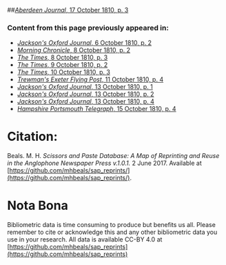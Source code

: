 ##[*Aberdeen Journal*, 17 October 1810, p. 3](https://mhbeals.github.io/sap_html/Aberdeen-Journal/Aberdeen-Journal-17-October-1810-p-3)

### Content from this page previously appeared in:
+ [*Jackson's Oxford Journal*, 6 October 1810, p. 2](https://mhbeals.github.io/sap_html/Jackson's-Oxford-Journal/Jackson's-Oxford-Journal-6-October-1810-p-2)
+ [*Morning Chronicle*, 8 October 1810, p. 2](https://mhbeals.github.io/sap_html/Morning-Chronicle/Morning-Chronicle-8-October-1810-p-2)
+ [*The Times*, 8 October 1810, p. 3](https://mhbeals.github.io/sap_html/The-Times/The-Times-8-October-1810-p-3)
+ [*The Times*, 9 October 1810, p. 2](https://mhbeals.github.io/sap_html/The-Times/The-Times-9-October-1810-p-2)
+ [*The Times*, 10 October 1810, p. 3](https://mhbeals.github.io/sap_html/The-Times/The-Times-10-October-1810-p-3)
+ [*Trewman's Exeter Flying Post*, 11 October 1810, p. 4](https://mhbeals.github.io/sap_html/Trewman's-Exeter-Flying-Post/Trewman's-Exeter-Flying-Post-11-October-1810-p-4)
+ [*Jackson's Oxford Journal*, 13 October 1810, p. 1](https://mhbeals.github.io/sap_html/Jackson's-Oxford-Journal/Jackson's-Oxford-Journal-13-October-1810-p-1)
+ [*Jackson's Oxford Journal*, 13 October 1810, p. 2](https://mhbeals.github.io/sap_html/Jackson's-Oxford-Journal/Jackson's-Oxford-Journal-13-October-1810-p-2)
+ [*Jackson's Oxford Journal*, 13 October 1810, p. 4](https://mhbeals.github.io/sap_html/Jackson's-Oxford-Journal/Jackson's-Oxford-Journal-13-October-1810-p-4)
+ [*Hampshire Portsmouth Telegraph*, 15 October 1810, p. 4](https://mhbeals.github.io/sap_html/Hampshire-Portsmouth-Telegraph/Hampshire-Portsmouth-Telegraph-15-October-1810-p-4)
                    
# Citation: 

Beals. M. H. *Scissors and Paste Database: A Map of Reprinting and Reuse in the Anglophone Newspaper Press v.1.0.1.* 2 June 2017. Available at [https://github.com/mhbeals/sap_reprints/](https://github.com/mhbeals/sap_reprints/). 
                    
# Nota Bona

Bibliometric data is time consuming to produce but benefits us all. Please remember to cite or acknowledge this and any other bibliometric data you use in your research. All data is available CC-BY 4.0 at [https://github.com/mhbeals/sap_reprints](https://github.com/mhbeals/sap_reprints)